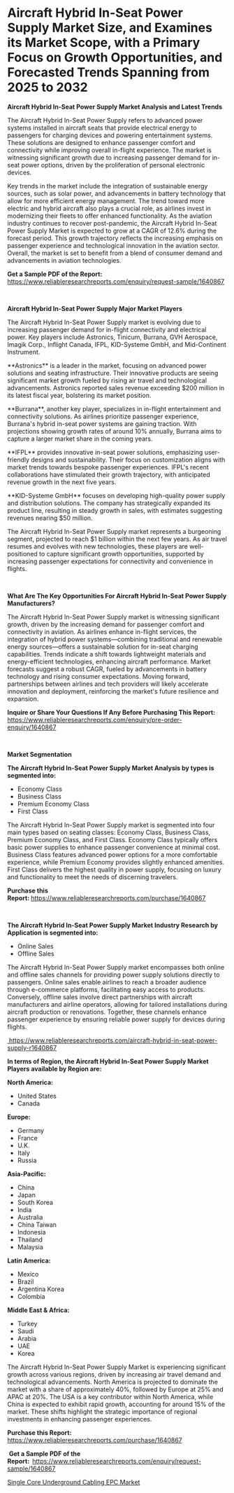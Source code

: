 <p><h1>Aircraft Hybrid In-Seat Power Supply Market Size, and Examines its Market Scope, with a Primary Focus on Growth Opportunities, and Forecasted Trends Spanning from 2025 to 2032</h1></p><p><strong>Aircraft Hybrid In-Seat Power Supply Market Analysis and Latest Trends</strong></p>
<p><p>The Aircraft Hybrid In-Seat Power Supply refers to advanced power systems installed in aircraft seats that provide electrical energy to passengers for charging devices and powering entertainment systems. These solutions are designed to enhance passenger comfort and connectivity while improving overall in-flight experience. The market is witnessing significant growth due to increasing passenger demand for in-seat power options, driven by the proliferation of personal electronic devices.</p><p>Key trends in the market include the integration of sustainable energy sources, such as solar power, and advancements in battery technology that allow for more efficient energy management. The trend toward more electric and hybrid aircraft also plays a crucial role, as airlines invest in modernizing their fleets to offer enhanced functionality. As the aviation industry continues to recover post-pandemic, the Aircraft Hybrid In-Seat Power Supply Market is expected to grow at a CAGR of 12.6% during the forecast period. This growth trajectory reflects the increasing emphasis on passenger experience and technological innovation in the aviation sector. Overall, the market is set to benefit from a blend of consumer demand and advancements in aviation technologies.</p></p>
<p><strong>Get a Sample PDF of the Report:&nbsp;</strong> <a href="https://www.reliableresearchreports.com/enquiry/request-sample/1640867?utm_campaign=3275&utm_medium=2&utm_source=Github&utm_content=ia&utm_term=07042025&utm_id=aircraft-hybrid-in-seat-power-supply">https://www.reliableresearchreports.com/enquiry/request-sample/1640867</a></p>
<p>&nbsp;</p>
<p><strong>Aircraft Hybrid In-Seat Power Supply Major Market Players</strong></p>
<p><p>The Aircraft Hybrid In-Seat Power Supply market is evolving due to increasing passenger demand for in-flight connectivity and electrical power. Key players include Astronics, Tinicum, Burrana, GVH Aerospace, Imagik Corp., Inflight Canada, IFPL, KID-Systeme GmbH, and Mid-Continent Instrument.</p><p>**Astronics** is a leader in the market, focusing on advanced power solutions and seating infrastructure. Their innovative products are seeing significant market growth fueled by rising air travel and technological advancements. Astronics reported sales revenue exceeding $200 million in its latest fiscal year, bolstering its market position.</p><p>**Burrana**, another key player, specializes in in-flight entertainment and connectivity solutions. As airlines prioritize passenger experience, Burrana's hybrid in-seat power systems are gaining traction. With projections showing growth rates of around 10% annually, Burrana aims to capture a larger market share in the coming years.</p><p>**IFPL** provides innovative in-seat power solutions, emphasizing user-friendly designs and sustainability. Their focus on customization aligns with market trends towards bespoke passenger experiences. IFPL's recent collaborations have stimulated their growth trajectory, with anticipated revenue growth in the next five years.</p><p>**KID-Systeme GmbH** focuses on developing high-quality power supply and distribution solutions. The company has strategically expanded its product line, resulting in steady growth in sales, with estimates suggesting revenues nearing $50 million.</p><p>The Aircraft Hybrid In-Seat Power Supply market represents a burgeoning segment, projected to reach $1 billion within the next few years. As air travel resumes and evolves with new technologies, these players are well-positioned to capture significant growth opportunities, supported by increasing passenger expectations for connectivity and convenience in flights.</p></p>
<p>&nbsp;</p>
<p><strong>What Are The Key Opportunities For Aircraft Hybrid In-Seat Power Supply Manufacturers?</strong></p>
<p><p>The Aircraft Hybrid In-Seat Power Supply market is witnessing significant growth, driven by the increasing demand for passenger comfort and connectivity in aviation. As airlines enhance in-flight services, the integration of hybrid power systems—combining traditional and renewable energy sources—offers a sustainable solution for in-seat charging capabilities. Trends indicate a shift towards lightweight materials and energy-efficient technologies, enhancing aircraft performance. Market forecasts suggest a robust CAGR, fueled by advancements in battery technology and rising consumer expectations. Moving forward, partnerships between airlines and tech providers will likely accelerate innovation and deployment, reinforcing the market's future resilience and expansion.</p></p>
<p><strong>Inquire or Share Your Questions If Any Before Purchasing This Report:</strong> <a href="https://www.reliableresearchreports.com/enquiry/pre-order-enquiry/1640867?utm_campaign=3275&utm_medium=2&utm_source=Github&utm_content=ia&utm_term=07042025&utm_id=aircraft-hybrid-in-seat-power-supply">https://www.reliableresearchreports.com/enquiry/pre-order-enquiry/1640867</a></p>
<p>&nbsp;</p>
<p><strong>Market Segmentation</strong></p>
<p><strong>The Aircraft Hybrid In-Seat Power Supply Market Analysis by types is segmented into:</strong></p>
<p><ul><li>Economy Class</li><li>Business Class</li><li>Premium Economy Class</li><li>First Class</li></ul></p>
<p><p>The Aircraft Hybrid In-Seat Power Supply market is segmented into four main types based on seating classes: Economy Class, Business Class, Premium Economy Class, and First Class. Economy Class typically offers basic power supplies to enhance passenger convenience at minimal cost. Business Class features advanced power options for a more comfortable experience, while Premium Economy provides slightly enhanced amenities. First Class delivers the highest quality in power supply, focusing on luxury and functionality to meet the needs of discerning travelers.</p></p>
<p><strong>Purchase this Report:&nbsp;</strong><a href="https://www.reliableresearchreports.com/purchase/1640867?utm_campaign=3275&utm_medium=2&utm_source=Github&utm_content=ia&utm_term=07042025&utm_id=aircraft-hybrid-in-seat-power-supply">https://www.reliableresearchreports.com/purchase/1640867</a></p>
<p>&nbsp;</p>
<p><strong>The Aircraft Hybrid In-Seat Power Supply Market Industry Research by Application is segmented into:</strong></p>
<p><ul><li>Online Sales</li><li>Offline Sales</li></ul></p>
<p><p>The Aircraft Hybrid In-Seat Power Supply market encompasses both online and offline sales channels for providing power supply solutions directly to passengers. Online sales enable airlines to reach a broader audience through e-commerce platforms, facilitating easy access to products. Conversely, offline sales involve direct partnerships with aircraft manufacturers and airline operators, allowing for tailored installations during aircraft production or renovations. Together, these channels enhance passenger experience by ensuring reliable power supply for devices during flights.</p></p>
<p><a href="https://www.reliableresearchreports.com/aircraft-hybrid-in-seat-power-supply-r1640867?utm_campaign=3275&utm_medium=2&utm_source=Github&utm_content=ia&utm_term=07042025&utm_id=aircraft-hybrid-in-seat-power-supply">&nbsp;https://www.reliableresearchreports.com/aircraft-hybrid-in-seat-power-supply-r1640867</a></p>
<p><strong>In terms of Region, the Aircraft Hybrid In-Seat Power Supply Market Players available by Region are:</strong></p>
<p>
    <p> <strong> North America: </strong>
        <ul>
            <li>United States</li>
            <li>Canada</li>
        </ul>
        </p> 
    <p> <strong> Europe: </strong>
        <ul>
            <li>Germany</li>
            <li>France</li>
            <li>U.K.</li>
            <li>Italy</li>
            <li>Russia</li>
        </ul>
        </p> 
    <p> <strong> Asia-Pacific: </strong>
        <ul>
            <li>China</li>
            <li>Japan</li>
            <li>South Korea</li>
            <li>India</li>
            <li>Australia</li>
            <li>China Taiwan</li>
            <li>Indonesia</li>
            <li>Thailand</li>
            <li>Malaysia</li>
        </ul>
        </p> 
    <p> <strong> Latin America: </strong>
        <ul>
            <li>Mexico</li>
            <li>Brazil</li>
            <li>Argentina Korea</li>
            <li>Colombia</li>
        </ul>
        </p> 
    <p> <strong> Middle East & Africa: </strong>
        <ul>
            <li>Turkey</li>
            <li>Saudi</li>
            <li>Arabia</li>
            <li>UAE</li>
            <li>Korea</li>
        </ul>
    </p>
    </p>
<p><p>The Aircraft Hybrid In-Seat Power Supply Market is experiencing significant growth across various regions, driven by increasing air travel demand and technological advancements. North America is projected to dominate the market with a share of approximately 40%, followed by Europe at 25% and APAC at 20%. The USA is a key contributor within North America, while China is expected to exhibit rapid growth, accounting for around 15% of the market. These shifts highlight the strategic importance of regional investments in enhancing passenger experiences.</p></p>
<p><strong>Purchase this Report: </strong><a href="https://www.reliableresearchreports.com/purchase/1640867?utm_campaign=3275&utm_medium=2&utm_source=Github&utm_content=ia&utm_term=07042025&utm_id=aircraft-hybrid-in-seat-power-supply">https://www.reliableresearchreports.com/purchase/1640867</a></p>
<p>&nbsp;<strong>Get a Sample PDF of the Report:&nbsp;&nbsp;</strong><a href="https://www.reliableresearchreports.com/enquiry/request-sample/1640867?utm_campaign=3275&utm_medium=2&utm_source=Github&utm_content=ia&utm_term=07042025&utm_id=aircraft-hybrid-in-seat-power-supply">https://www.reliableresearchreports.com/enquiry/request-sample/1640867</a></p>
<p><strong></strong></p>
<p><p><a href="https://github.com/wynonachirei9/Market-Research-Report-List-1/blob/main/single-core-underground-cabling-epc-market.md?utm_campaign=3275&utm_medium=2&utm_source=Github&utm_content=ia&utm_term=07042025&utm_id=aircraft-hybrid-in-seat-power-supply">Single Core Underground Cabling EPC Market</a></p></p>